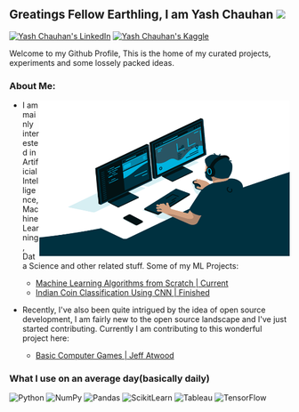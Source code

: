 ## Greatings Fellow Earthling, I am Yash Chauhan <img src="https://media.giphy.com/media/hvRJCLFzcasrR4ia7z/giphy.gif" width="25px">  

[![Yash Chauhan's LinkedIn](https://img.shields.io/badge/linkedin-%230077B5.svg?style=for-the-badge&logo=linkedin&logoColor=white)](http://www.linkedin.com/in/chauhan-yash)
[![Yash Chauhan's Kaggle](https://img.shields.io/badge/Kaggle-20BEFF?style=for-the-badge&logo=Kaggle&logoColor=white)](http://www.kaggle.com/lazrus)

Welcome to my Github Profile, This is the home of my curated projects, experiments and some lossely packed ideas.   

### About Me:

<img align="right" alt="GIF" src="https://github.com/ITrustNumbers/ITrustNumbers/blob/master/Assests/code.gif?raw=true" width="450" height="280" />

* I am mainly interested in Artificial Intelligence, Machine Learning, Data Science and other related stuff. Some of my ML Projects:  

  * [Machine Learning Algorithms from Scratch | Current](https://github.com/ITrustNumbers/Machine_Learning_Algorithms_from_Scratch)
  * [Indian Coin Classification Using CNN | Finished](https://github.com/ITrustNumbers/Indian_Coin_Classification_Using_CNN)
* Recently, I've also been quite intrigued by the idea of open source development, I am fairly new to the open source landscape and I've just started contributing.
Currently I am contributing to this wonderful project here:
  * [Basic Computer Games | Jeff Atwood](https://github.com/coding-horror/basic-computer-games)   

### What I use on an average day(basically daily)

![Python](https://img.shields.io/badge/Python-FFD43B?style=for-the-badge&logo=python&logoColor=white)
![NumPy](https://img.shields.io/badge/Numpy-777BB4?style=for-the-badge&logo=numpy&logoColor=white)
![Pandas](https://img.shields.io/badge/Pandas-2C2D72?style=for-the-badge&logo=pandas&logoColor=white)
![ScikitLearn](https://img.shields.io/badge/scikit_learn-F7931E?style=for-the-badge&logo=scikit-learn&logoColor=white)
![Tableau](https://img.shields.io/badge/Tableau-E97627?style=for-the-badge&logo=Tableau&logoColor=white)
![TensorFlow](https://img.shields.io/badge/TensorFlow-FF6F00?style=for-the-badge&logo=TensorFlow&logoColor=white)

